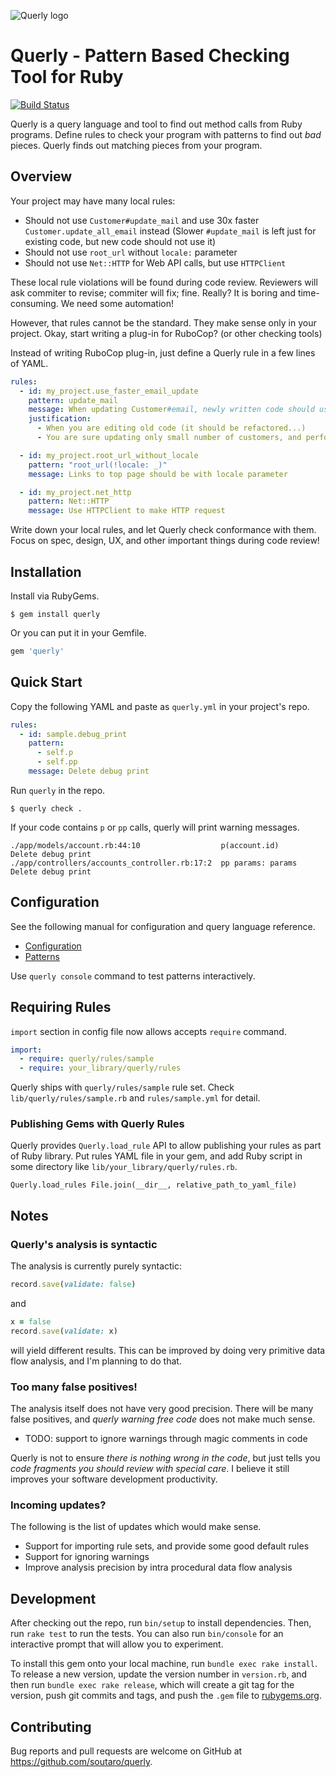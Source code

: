 ![Querly logo](https://github.com/soutaro/querly/blob/master/logo/Querly%20horizontal.png)
# Querly - Pattern Based Checking Tool for Ruby

[![Build Status](https://travis-ci.org/soutaro/querly.svg?branch=master)](https://travis-ci.org/soutaro/querly)

Querly is a query language and tool to find out method calls from Ruby programs.
Define rules to check your program with patterns to find out *bad* pieces.
Querly finds out matching pieces from your program.

## Overview

Your project may have many local rules:

* Should not use `Customer#update_mail` and use 30x faster `Customer.update_all_email` instead (Slower `#update_mail` is left just for existing code, but new code should not use it)
* Should not use `root_url` without `locale:` parameter
* Should not use `Net::HTTP` for Web API calls, but use `HTTPClient`

These local rule violations will be found during code review.
Reviewers will ask commiter to revise; commiter will fix; fine.
Really?
It is boring and time-consuming.
We need some automation!

However, that rules cannot be the standard.
They make sense only in your project.
Okay, start writing a plug-in for RuboCop? (or other checking tools)

Instead of writing RuboCop plug-in, just define a Querly rule in a few lines of YAML.

```yml
rules:
  - id: my_project.use_faster_email_update
    pattern: update_mail
    message: When updating Customer#email, newly written code should use 30x faster Customer.update_all_email
    justification:
      - When you are editing old code (it should be refactored...)
      - You are sure updating only small number of customers, and performance does not matter

  - id: my_project.root_url_without_locale
    pattern: "root_url(!locale: _)"
    message: Links to top page should be with locale parameter

  - id: my_project.net_http
    pattern: Net::HTTP
    message: Use HTTPClient to make HTTP request
```

Write down your local rules, and let Querly check conformance with them.
Focus on spec, design, UX, and other important things during code review!

## Installation

Install via RubyGems.

    $ gem install querly

Or you can put it in your Gemfile.

```rb
gem 'querly'
```

## Quick Start

Copy the following YAML and paste as `querly.yml` in your project's repo.

```yaml
rules:
  - id: sample.debug_print
    pattern:
      - self.p
      - self.pp
    message: Delete debug print
```

Run `querly` in the repo.

```
$ querly check .
```

If your code contains `p` or `pp` calls, querly will print warning messages.

```
./app/models/account.rb:44:10                  p(account.id)      Delete debug print
./app/controllers/accounts_controller.rb:17:2  pp params: params  Delete debug print
```

## Configuration

See the following manual for configuration and query language reference.

* [Configuration](https://github.com/soutaro/querly/blob/master/manual/configuration.md)
* [Patterns](https://github.com/soutaro/querly/blob/master/manual/patterns.md)

Use `querly console` command to test patterns interactively.

## Requiring Rules

`import` section in config file now allows accepts `require` command.

```yaml
import:
  - require: querly/rules/sample
  - require: your_library/querly/rules
```

Querly ships with `querly/rules/sample` rule set. Check `lib/querly/rules/sample.rb` and `rules/sample.yml` for detail.

### Publishing Gems with Querly Rules

Querly provides `Querly.load_rule` API to allow publishing your rules as part of Ruby library.
Put rules YAML file in your gem, and add Ruby script in some directory like `lib/your_library/querly/rules.rb`.

```
Querly.load_rules File.join(__dir__, relative_path_to_yaml_file)
```

## Notes

### Querly's analysis is syntactic

The analysis is currently purely syntactic:

```rb
record.save(validate: false)
```

and

```rb
x = false
record.save(validate: x)
```

will yield different results.
This can be improved by doing very primitive data flow analysis, and I'm planning to do that.

### Too many false positives!

The analysis itself does not have very good precision.
There will be many false positives, and *querly warning free code* does not make much sense.

* TODO: support to ignore warnings through magic comments in code

Querly is not to ensure *there is nothing wrong in the code*, but just tells you *code fragments you should review with special care*.
I believe it still improves your software development productivity.

### Incoming updates?

The following is the list of updates which would make sense.

* Support for importing rule sets, and provide some good default rules
* Support for ignoring warnings
* Improve analysis precision by intra procedural data flow analysis

## Development

After checking out the repo, run `bin/setup` to install dependencies. Then, run `rake test` to run the tests. You can also run `bin/console` for an interactive prompt that will allow you to experiment.

To install this gem onto your local machine, run `bundle exec rake install`. To release a new version, update the version number in `version.rb`, and then run `bundle exec rake release`, which will create a git tag for the version, push git commits and tags, and push the `.gem` file to [rubygems.org](https://rubygems.org).

## Contributing

Bug reports and pull requests are welcome on GitHub at https://github.com/soutaro/querly.

